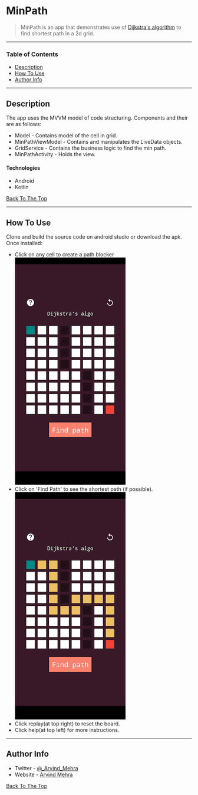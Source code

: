 # MinPath

> MinPath is an app that demonstrates use of [Dijkstra's algorithm](https://en.wikipedia.org/wiki/Dijkstra%27s_algorithm) to find shortest path in a 2d grid.

---

### Table of Contents
- [Description](#description)
- [How To Use](#how-to-use)
- [Author Info](#author-info)

---

## Description

The app uses the MVVM model of code structuring. Components and their are as follows:
- Model - Contains model of the cell in grid.
- MinPathViewModel - Contains and manipulates the LiveData objects.
- GridService - Contains the business logic to find the min path.
- MinPathActivity - Holds the view.


#### Technologies

- Android
- Kotlin

[Back To The Top](#read-me-template)

---

## How To Use
Clone and build the source code on android studio or download the apk.
Once installed:
- Click on any cell to create a path blocker
![ss1](https://github.com/Arvindmehra07/android-minpath/blob/master/screenshots/ss_obstacle_only.png?raw=true)
- Click on 'Find Path' to see the shortest path (if possible).
![ss2](https://github.com/Arvindmehra07/android-minpath/blob/master/screenshots/ss_fiiled_path.png?raw=true)
- Click replay(at top right) to reset the board.
- Click help(at top left) for more instructions.

---

## Author Info

- Twitter - [@_Arvind_Mehra](https://twitter.com/_Arvind_Mehra)
- Website - [Arvind Mehra](https://www.linkedin.com/in/arvind-mehra-9b2280141/)

[Back To The Top](#read-me-template)
